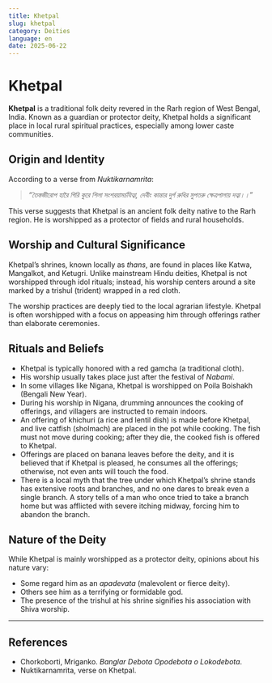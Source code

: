 ```yaml
---
title: Khetpal
slug: khetpal
category: Deities
language: en
date: 2025-06-22
---
```


# Khetpal

**Khetpal** is a traditional folk deity revered in the Rarh region of West Bengal, India. Known as a guardian or protector deity, Khetpal holds a significant place in local rural spiritual practices, especially among lower caste communities.

## Origin and Identity

According to a verse from *Nuktikarnamrita*:

> *“তৈস্তজীরোপ হারৈ গিরি কুরে শিলা সংশরয়ামর্চযিত্বা,
> দেবীং কান্তার দুর্গ রুধির মুপতরু ক্ষেত্রপালায় দত্বা।।”*

This verse suggests that Khetpal is an ancient folk deity native to the Rarh region. He is worshipped as a protector of fields and rural households.

## Worship and Cultural Significance

Khetpal’s shrines, known locally as *thans*, are found in places like Katwa, Mangalkot, and Ketugri. Unlike mainstream Hindu deities, Khetpal is not worshipped through idol rituals; instead, his worship centers around a site marked by a trishul (trident) wrapped in a red cloth.

The worship practices are deeply tied to the local agrarian lifestyle. Khetpal is often worshipped with a focus on appeasing him through offerings rather than elaborate ceremonies.

## Rituals and Beliefs

* Khetpal is typically honored with a red gamcha (a traditional cloth).
* His worship usually takes place just after the festival of *Nabami*.
* In some villages like Nigana, Khetpal is worshipped on Poila Boishakh (Bengali New Year).
* During his worship in Nigana, drumming announces the cooking of offerings, and villagers are instructed to remain indoors.
* An offering of khichuri (a rice and lentil dish) is made before Khetpal, and live catfish (sholmach) are placed in the pot while cooking. The fish must not move during cooking; after they die, the cooked fish is offered to Khetpal.
* Offerings are placed on banana leaves before the deity, and it is believed that if Khetpal is pleased, he consumes all the offerings; otherwise, not even ants will touch the food.
* There is a local myth that the tree under which Khetpal’s shrine stands has extensive roots and branches, and no one dares to break even a single branch. A story tells of a man who once tried to take a branch home but was afflicted with severe itching midway, forcing him to abandon the branch.

## Nature of the Deity

While Khetpal is mainly worshipped as a protector deity, opinions about his nature vary:

* Some regard him as an *apadevata* (malevolent or fierce deity).
* Others see him as a terrifying or formidable god.
* The presence of the trishul at his shrine signifies his association with Shiva worship.

---

## References

* Chorkoborti, Mriganko. *Banglar Debota Opodebota o Lokodebota*.
* Nuktikarnamrita, verse on Khetpal.

